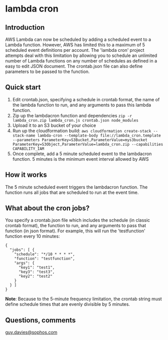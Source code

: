 # lambda cron #

## Introduction ##

AWS Lambda can now be scheduled by adding a scheduled event to a Lambda function. However, AWS has limited this to a maximum of 5 scheduled event definitions per account. The 'lambda cron' project attempts deal with this limitation by allowing you to schedule an unlimited number of Lambda functions on any number of schedules as defined in a easy to edit JSON document. The crontab.json file can also define parameters to be passed to the function.

## Quick start ##

1. Edit crontab.json, specifying a schedule in crontab format, the name of the lambda function to run, and any arguments to pass this lambda function.
2. Zip up the lambdacron function and dependencies
``` zip -r lambda_cron.zip lambda_cron.js crontab.json node_modules ```
3. Upload it to an S3 bucket of your choice
3. Run up the cloudformation build:
```aws cloudformation create-stack --stack-name lambda-cron --template-body file://lambda_cron.template --parameters ParameterKey=S3Bucket,ParameterValue=mys3bucket ParameterKey=S3Object,ParameterValue=lambda_cron.zip --capabilities CAPABILITY_IAM```
4. Once complete, add a 5 minute scheduled event to the lambdacron function. 5 minutes is the minimum event interval allowed by AWS

## How it works ##

The 5 minute scheduled event triggers the lambdacron function. The function runs all jobs that are scheduled to run at the event time.

## What about the cron jobs? ##

You specify a crontab.json file which includes the schedule (in classic crontab format), the function to run, and any arguments to pass that function (in json format).
For example, this will run the 'testfunction' function every 10 minutes:

```
{
  "jobs": [ {
    "schedule": "*/10 * * * *",
    "function": "testfunction",
    "args": {
      "key1": "test1",
      "key3": "test3",
      "key2": "test2"
    }
  } ]
}
```

**Note**: Because to the 5-minute frequency limitation, the crontab string must define schedule times that are evenly divisible by 5 minutes.

## Questions, comments ##
guy.davies@sophos.com
